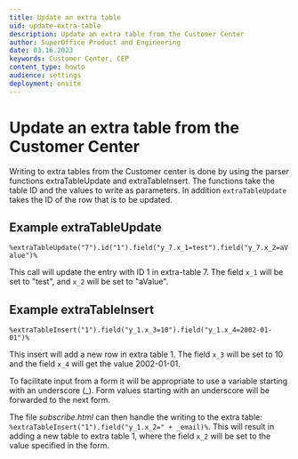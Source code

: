 ```yaml
---
title: Update an extra table
uid: update-extra-table
description: Update an extra table from the Customer Center
author: SuperOffice Product and Engineering
date: 03.16.2023
keywords: Customer Center, CEP
content_type: howto
audience: settings
deployment: onsite
---
```


# Update an extra table from the Customer Center

Writing to extra tables from the Customer center is done by using the parser functions extraTableUpdate and extraTableInsert. The functions take the table ID and the values to write as parameters. In addition `extraTableUpdate` takes the ID of the row that is to be updated.

## Example extraTableUpdate

`%extraTableUpdate("7").id("1").field("y_7.x_1=test").field("y_7.x_2=aValue")%`

This call will update the entry with ID 1 in extra-table 7. The field `x_1` will be set to "test", and `x_2` will be set to "aValue".

## Example extraTableInsert

`%extraTableInsert("1").field("y_1.x_3=10").field("y_1.x_4=2002-01-01")%`

This insert will add a new row in extra table 1. The field `x_3` will be set to 10 and the field `x_4` will get the value 2002-01-01.

To facilitate input from a form it will be appropriate to use a variable starting with an underscore (\_). Form values starting with an underscore will be forwarded to the next form.

The file *subscribe.html* can then handle the writing to the extra table: `%extraTableInsert("1").field("y_1.x_2=" + _email)%`. This will result in adding a new table to extra table 1, where the field `x_2` will be set to the value specified in the form.

